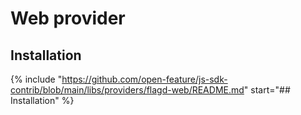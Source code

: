 
# Web provider

## Installation

{%
  include "https://github.com/open-feature/js-sdk-contrib/blob/main/libs/providers/flagd-web/README.md"
  start="## Installation"
%}
